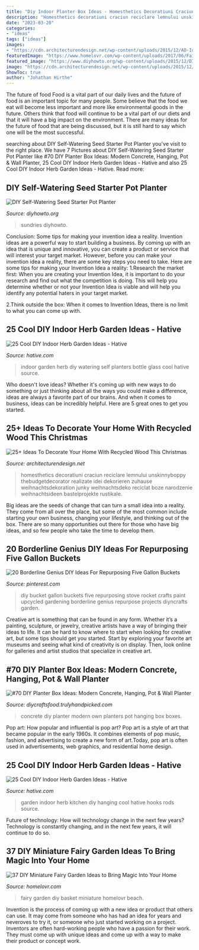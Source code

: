 ```yaml
---
title: "Diy Indoor Planter Box Ideas - Homesthetics Decoratiuni Craciun Reciclare Lemnului Unskinnyboppy Thebudgetdecorator Realizate Idei Dekorieren Zuhause Weihnachtsdekoration Junky Weihnachtsdeko Reciclat Boze Narodzenie Weihnachtsideen Bastelprojekte Rustikale"
description: "Homesthetics decoratiuni craciun reciclare lemnului unskinnyboppy thebudgetdecorator realizate idei dekorieren zuhause weihnachtsdekoration junky weihnachtsdeko reciclat boze narodzenie weihnachtsideen bastelprojekte rustikale"
date: "2023-03-20"
categories:
- "ideas"
tags: ["ideas"]
images:
- "https://cdn.architecturendesign.net/wp-content/uploads/2015/12/AD-Ideas-To-Decorate-Your-Home-With-Recycled-Wood-This-01.jpg"
featuredImage: "https://www.homelovr.com/wp-content/uploads/2017/06/Fairy-World-in-a-Basket.jpg"
featured_image: "https://www.diyhowto.org/wp-content/uploads/2015/12/DIYHowto-DIY-Self-Watering-Seed-Starter-Pot-Planter4.jpg"
image: "https://cdn.architecturendesign.net/wp-content/uploads/2015/12/AD-Ideas-To-Decorate-Your-Home-With-Recycled-Wood-This-01.jpg"
ShowToc: true
author: "Johathan Hirthe"
---
```



The future of food
Food is a vital part of our daily lives and the future of food is an important topic for many people. Some believe that the food we eat will become less important and more like environmental goods in the future. Others think that food will continue to be a vital part of our diets and that it will have a big impact on the environment. There are many ideas for the future of food that are being discussed, but it is still hard to say which one will be the most successful.

	

		
searching about DIY Self-Watering Seed Starter Pot Planter you've visit to the right place. We have 7 Pictures about DIY Self-Watering Seed Starter Pot Planter like #70 DIY Planter Box Ideas: Modern Concrete, Hanging, Pot &amp; Wall Planter, 25 Cool DIY Indoor Herb Garden Ideas - Hative and also 25 Cool DIY Indoor Herb Garden Ideas - Hative. Read more:
		
    
## DIY Self-Watering Seed Starter Pot Planter

<img loading=lazy src="https://www.diyhowto.org/wp-content/uploads/2015/12/DIYHowto-DIY-Self-Watering-Seed-Starter-Pot-Planter4.jpg" onerror="this.onerror=null;this.src='https://tse4.mm.bing.net/th?id=OIP.VJO4yyGgtUxQa3_xQsvpBwHaLJ&amp;pid=15.1';" alt="DIY Self-Watering Seed Starter Pot Planter">

_Source: diyhowto.org_

>sundries diyhowto. 

	

Conclusion: Some tips for making your invention idea a reality.
Invention ideas are a powerful way to start building a business. By coming up with an idea that is unique and innovative, you can create a product or service that will interest your target market. However, before you can make your invention idea a reality, there are some key steps you need to take. Here are some tips for making your Invention Idea a reality:
1.Research the market first: When you are creating your Invention Idea, it is important to do your research and find out what the competition is doing. This will help you determine whether or not your Invention Idea is viable and will help you identify any potential haters in your target market.

2.Think outside the box: When it comes to Invention Ideas, there is no limit to what you can come up with.

    
## 25 Cool DIY Indoor Herb Garden Ideas - Hative

<img loading=lazy src="https://hative.com/wp-content/uploads/2014/11/indoor-garden/7-self-watering-glass-bottle-planters.jpg" onerror="this.onerror=null;this.src='https://tse4.mm.bing.net/th?id=OIP.3LcpSDR5tS-onodouIrjTAHaLT&amp;pid=15.1';" alt="25 Cool DIY Indoor Herb Garden Ideas - Hative">

_Source: hative.com_

>indoor garden herb diy watering self planters bottle glass cool hative source. 

	

Who doesn't love ideas? Whether it's coming up with new ways to do something or just thinking about all the ways you could make a difference, ideas are always a favorite part of our brains. And when it comes to business, ideas can be incredibly helpful. Here are 5 great ones to get you started.

    
## 25+ Ideas To Decorate Your Home With Recycled Wood This Christmas

<img loading=lazy src="https://cdn.architecturendesign.net/wp-content/uploads/2015/12/AD-Ideas-To-Decorate-Your-Home-With-Recycled-Wood-This-01.jpg" onerror="this.onerror=null;this.src='https://tse4.mm.bing.net/th?id=OIP.nmr69AeQ511mf0dAJHPNMAHaLF&amp;pid=15.1';" alt="25+ Ideas To Decorate Your Home With Recycled Wood This Christmas">

_Source: architecturendesign.net_

>homesthetics decoratiuni craciun reciclare lemnului unskinnyboppy thebudgetdecorator realizate idei dekorieren zuhause weihnachtsdekoration junky weihnachtsdeko reciclat boze narodzenie weihnachtsideen bastelprojekte rustikale. 

	

Big ideas are the seeds of change that can turn a small idea into a reality. They come from all over the place, but some of the most common include starting your own business, changing your lifestyle, and thinking out of the box. There are so many opportunities out there for those who have big ideas, and so few people who take the time to develop them.

    
## 20 Borderline Genius DIY Ideas For Repurposing Five Gallon Buckets

<img loading=lazy src="https://i.pinimg.com/736x/c7/33/9b/c7339bb0adc1637bf03c45c005747477.jpg" onerror="this.onerror=null;this.src='https://tse4.mm.bing.net/th?id=OIP.w7Eai1aH2wWKOZPuEyRtJAHaNa&amp;pid=15.1';" alt="20 Borderline Genius DIY Ideas For Repurposing Five Gallon Buckets">

_Source: pinterest.com_

>diy bucket gallon buckets five repurposing stove rocket crafts paint upcycled gardening borderline genius repurpose projects diyncrafts garden. 

	

Creative art is something that can be found in any form. Whether it’s a painting, sculpture, or jewelry, creative artists have a way of bringing their ideas to life. It can be hard to know where to start when looking for creative art, but some tips should get you started. Start by exploring your favorite art museums and seeing what kind of creativity is on display. Then, look online for galleries and artist studios that specialize in creative art.

    
## #70 DIY Planter Box Ideas: Modern Concrete, Hanging, Pot &amp; Wall Planter

<img loading=lazy src="https://diycraftsfood.trulyhandpicked.com/wp-content/uploads/2016/11/DIY-Modern-and-concrete-planters-2.jpg" onerror="this.onerror=null;this.src='https://tse4.mm.bing.net/th?id=OIP.YY___Nmc4J-NLs2pwN23HwHaNJ&amp;pid=15.1';" alt="#70 DIY Planter Box Ideas: Modern Concrete, Hanging, Pot &amp; Wall Planter">

_Source: diycraftsfood.trulyhandpicked.com_

>concrete diy planter modern own planters pot hanging box boxes. 

	

Pop art: How popular and influential is pop art?
Pop art is a style of art that became popular in the early 1960s. It combines elements of pop music, fashion, and advertising to create a new form of art.Today, pop art is often used in advertisements, web graphics, and residential home design.

    
## 25 Cool DIY Indoor Herb Garden Ideas - Hative

<img loading=lazy src="https://hative.com/wp-content/uploads/2014/11/indoor-garden/2-hanging-kitchen-garden.jpg" onerror="this.onerror=null;this.src='https://tse1.mm.bing.net/th?id=OIP.jrCYtoPuTKVTvYAgLoIyuQHaKF&amp;pid=15.1';" alt="25 Cool DIY Indoor Herb Garden Ideas - Hative">

_Source: hative.com_

>garden indoor herb kitchen diy hanging cool hative hooks rods source. 

	

Future of technology: How will technology change in the next few years?
Technology is constantly changing, and in the next few years, it will continue to do so.

    
## 37 DIY Miniature Fairy Garden Ideas To Bring Magic Into Your Home

<img loading=lazy src="https://www.homelovr.com/wp-content/uploads/2017/06/Fairy-World-in-a-Basket.jpg" onerror="this.onerror=null;this.src='https://tse1.mm.bing.net/th?id=OIP.IzYk9ZWHLSdcIaUQYxOMVwHaJ4&amp;pid=15.1';" alt="37 DIY Miniature Fairy Garden Ideas to Bring Magic Into Your Home">

_Source: homelovr.com_

>fairy garden diy basket miniature homelovr beach. 

	

Invention is the process of coming up with a new idea or product that others can use. It may come from someone who has had an idea for years and neveroves to try it, or someone who just started working on a project. Inventors are often hard-working people who have a passion for their work. They must come up with unique ideas and come up with a way to make their product or concept work.

